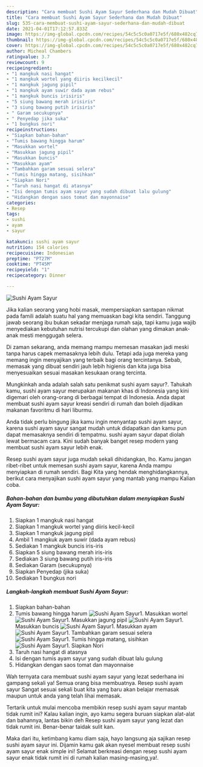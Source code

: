 ```yaml
---
description: "Cara membuat Sushi Ayam Sayur Sederhana dan Mudah Dibuat"
title: "Cara membuat Sushi Ayam Sayur Sederhana dan Mudah Dibuat"
slug: 535-cara-membuat-sushi-ayam-sayur-sederhana-dan-mudah-dibuat
date: 2021-04-01T17:12:57.833Z
image: https://img-global.cpcdn.com/recipes/54c5c5c0a0717e5f/680x482cq70/sushi-ayam-sayur-foto-resep-utama.jpg
thumbnail: https://img-global.cpcdn.com/recipes/54c5c5c0a0717e5f/680x482cq70/sushi-ayam-sayur-foto-resep-utama.jpg
cover: https://img-global.cpcdn.com/recipes/54c5c5c0a0717e5f/680x482cq70/sushi-ayam-sayur-foto-resep-utama.jpg
author: Micheal Chambers
ratingvalue: 3.7
reviewcount: 9
recipeingredient:
- "1 mangkuk nasi hangat"
- "1 mangkuk wortel yang diiris kecilkecil"
- "1 mangkuk jagung pipil"
- "1 mangkuk ayam suwir dada ayam rebus"
- "1 mangkuk buncis irisiris"
- "5 siung bawang merah irisiris"
- "3 siung bawang putih irisiris"
- " Garam secukupnya"
- " Penyedap jika suka"
- "1 bungkus nori"
recipeinstructions:
- "Siapkan bahan-bahan"
- "Tumis bawang hingga harum"
- "Masukkan wortel"
- "Masukkan jagung pipil"
- "Masukkan buncis"
- "Masukkan ayam"
- "Tambahkan garam sesuai selera"
- "Tumis hingga matang, sisihkan"
- "Siapkan Nori"
- "Taruh nasi hangat di atasnya"
- "Isi dengan tumis ayam sayur yang sudah dibuat lalu gulung"
- "Hidangkan dengan saos tomat dan mayonnaise"
categories:
- Resep
tags:
- sushi
- ayam
- sayur

katakunci: sushi ayam sayur 
nutrition: 154 calories
recipecuisine: Indonesian
preptime: "PT27M"
cooktime: "PT45M"
recipeyield: "1"
recipecategory: Dinner

---
```



![Sushi Ayam Sayur](https://img-global.cpcdn.com/recipes/54c5c5c0a0717e5f/680x482cq70/sushi-ayam-sayur-foto-resep-utama.jpg)

Jika kalian seorang yang hobi masak, mempersiapkan santapan nikmat pada famili adalah suatu hal yang memuaskan bagi kita sendiri. Tanggung jawab seorang ibu bukan sekadar menjaga rumah saja, tapi kamu juga wajib menyediakan kebutuhan nutrisi tercukupi dan olahan yang dimakan anak-anak mesti menggugah selera.

Di zaman  sekarang, anda memang mampu memesan masakan jadi meski tanpa harus capek memasaknya lebih dulu. Tetapi ada juga mereka yang memang ingin menyajikan yang terbaik bagi orang tercintanya. Sebab, memasak yang dibuat sendiri jauh lebih higienis dan kita juga bisa menyesuaikan sesuai masakan kesukaan orang tercinta. 



Mungkinkah anda adalah salah satu penikmat sushi ayam sayur?. Tahukah kamu, sushi ayam sayur merupakan makanan khas di Indonesia yang kini digemari oleh orang-orang di berbagai tempat di Indonesia. Anda dapat membuat sushi ayam sayur kreasi sendiri di rumah dan boleh dijadikan makanan favoritmu di hari liburmu.

Anda tidak perlu bingung jika kamu ingin menyantap sushi ayam sayur, karena sushi ayam sayur sangat mudah untuk didapatkan dan kamu pun dapat memasaknya sendiri di tempatmu. sushi ayam sayur dapat diolah lewat bermacam cara. Kini sudah banyak banget resep modern yang membuat sushi ayam sayur lebih enak.

Resep sushi ayam sayur juga mudah sekali dihidangkan, lho. Kamu jangan ribet-ribet untuk memesan sushi ayam sayur, karena Anda mampu menyiapkan di rumah sendiri. Bagi Kita yang hendak menghidangkannya, berikut cara menyajikan sushi ayam sayur yang mantab yang mampu Kalian coba.

<!--inarticleads1-->

##### Bahan-bahan dan bumbu yang dibutuhkan dalam menyiapkan Sushi Ayam Sayur:

1. Siapkan 1 mangkuk nasi hangat
1. Siapkan 1 mangkuk wortel yang diiris kecil-kecil
1. Siapkan 1 mangkuk jagung pipil
1. Ambil 1 mangkuk ayam suwir (dada ayam rebus)
1. Sediakan 1 mangkuk buncis iris-iris
1. Siapkan 5 siung bawang merah iris-iris
1. Sediakan 3 siung bawang putih iris-iris
1. Sediakan  Garam (secukupnya)
1. Siapkan  Penyedap (jika suka)
1. Sediakan 1 bungkus nori




<!--inarticleads2-->

##### Langkah-langkah membuat Sushi Ayam Sayur:

1. Siapkan bahan-bahan
1. Tumis bawang hingga harum
<img src="//assets-global.cpcdn.com/assets/icons/button_play-2c75c40dde080a61004c1f40b05d8f140eaff45d7e9e6481dc71c63d2e7c4909.png" alt="Sushi Ayam Sayur">1. Masukkan wortel
<img src="//assets-global.cpcdn.com/assets/icons/button_play-2c75c40dde080a61004c1f40b05d8f140eaff45d7e9e6481dc71c63d2e7c4909.png" alt="Sushi Ayam Sayur">1. Masukkan jagung pipil
<img src="//assets-global.cpcdn.com/assets/icons/button_play-2c75c40dde080a61004c1f40b05d8f140eaff45d7e9e6481dc71c63d2e7c4909.png" alt="Sushi Ayam Sayur">1. Masukkan buncis
<img src="//assets-global.cpcdn.com/assets/icons/button_play-2c75c40dde080a61004c1f40b05d8f140eaff45d7e9e6481dc71c63d2e7c4909.png" alt="Sushi Ayam Sayur">1. Masukkan ayam
<img src="//assets-global.cpcdn.com/assets/icons/button_play-2c75c40dde080a61004c1f40b05d8f140eaff45d7e9e6481dc71c63d2e7c4909.png" alt="Sushi Ayam Sayur">1. Tambahkan garam sesuai selera
<img src="//assets-global.cpcdn.com/assets/icons/button_play-2c75c40dde080a61004c1f40b05d8f140eaff45d7e9e6481dc71c63d2e7c4909.png" alt="Sushi Ayam Sayur">1. Tumis hingga matang, sisihkan
<img src="//assets-global.cpcdn.com/assets/icons/button_play-2c75c40dde080a61004c1f40b05d8f140eaff45d7e9e6481dc71c63d2e7c4909.png" alt="Sushi Ayam Sayur">1. Siapkan Nori
1. Taruh nasi hangat di atasnya
1. Isi dengan tumis ayam sayur yang sudah dibuat lalu gulung
1. Hidangkan dengan saos tomat dan mayonnaise




Wah ternyata cara membuat sushi ayam sayur yang lezat sederhana ini gampang sekali ya! Semua orang bisa membuatnya. Resep sushi ayam sayur Sangat sesuai sekali buat kita yang baru akan belajar memasak maupun untuk anda yang telah lihai memasak.

Tertarik untuk mulai mencoba membikin resep sushi ayam sayur mantab tidak rumit ini? Kalau kalian ingin, ayo kamu segera buruan siapkan alat-alat dan bahannya, lantas bikin deh Resep sushi ayam sayur yang lezat dan tidak rumit ini. Benar-benar taidak sulit kan. 

Maka dari itu, ketimbang kamu diam saja, hayo langsung aja sajikan resep sushi ayam sayur ini. Dijamin kamu gak akan nyesel membuat resep sushi ayam sayur enak simple ini! Selamat berkreasi dengan resep sushi ayam sayur enak tidak rumit ini di rumah kalian masing-masing,ya!.

